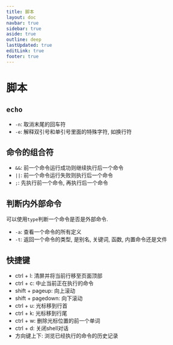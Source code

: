 ```yaml
---
title: 脚本
layout: doc
navbar: true
sidebar: true
aside: true
outline: deep
lastUpdated: true
editLink: true
footer: true
---
```


# 脚本

## `echo`

- `-n`: 取消末尾的回车符
- `-e`: 解释双引号和单引号里面的特殊字符, 如换行符

## 命令的组合符

- `&&`: 前一个命令运行成功则继续执行后一个命令
- `||`: 前一个命令运行失败则执行后一个命令
- `;`: 先执行前一个命令, 再执行后一个命令

## 判断内外部命令

可以使用`type`判断一个命令是否是外部命令.

- `-a`: 查看一个命令的所有定义
- `-t`: 返回一个命令的类型, 是别名, 关键词, 函数, 内置命令还是文件

## 快捷键

- ctrl + l: 清屏并将当前行移至页面顶部
- ctrl + c: 中止当前正在执行的命令
- shift + pageup: 向上滚动
- shift + pagedown: 向下滚动
- ctrl + u: 光标移到行首
- ctrl + k: 光标移到行尾
- ctrl + w: 删除光标位置的前一个单词
- ctrl + d: 关闭shell对话
- 方向键上下: 浏览已经执行的命令的历史记录